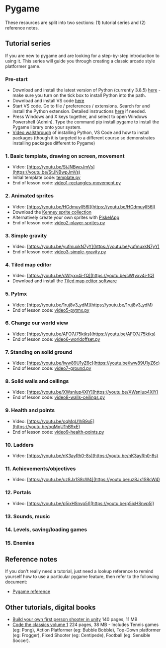 # Pygame

These resources are split into two sections: (1) tutorial series and (2) reference notes.

## Tutorial series

If you are new to pygame and are looking for a step-by-step introduction to using it. This series will guide you through creating a classic arcade style platformer game.

### Pre-start

* Download and install the latest version of Python (currently 3.8.5) [here](https://www.python.org/downloads/) - make sure you turn on the tick box to install Python into the path.
* Download and install VS code [here](https://code.visualstudio.com/download)
* Start VS code. Go to file / preferences / extensions. Search for and install the Python extension. Detailed instructions [here](https://marketplace.visualstudio.com/items?itemName=ms-python.python) if needed.
* Press Windows and X keys together, and select to open Windows Powershell (Admin). Type the command pip install pygame to install the Pygame library onto your system.
* [Video walkthrough](https://www.youtube.com/watch?v=Lj_mHL3EA_Y) of installing Python, VS Code and how to install packages (though it is targeted to a different course so demonstrates installing packages different to Pygame)

### 1. Basic template, drawing on screen, movement

* Video: [https://youtu.be/StJNBwpJmVs](https://youtu.be/StJNBwpJmVs)
* Initial template code: [template.py](template.py)
* End of lesson code: [video1-rectangles-movement.py](video1-rectangles-movement.py)

### 2. Animated sprites

* Video: [https://youtu.be/HGdmuylI56I](https://youtu.be/HGdmuylI56I)
* Download the [Kenney sprite collection](https://www.kenney.nl/assets/platformer-art-deluxe)
* Alternatively create your own sprites with [PiskelApp](https://www.piskelapp.com/)
* End of lesson code: [video2-player-sprites.py](video2-player-sprites.py)

### 3. Simple gravity

* Video: [https://youtu.be/yufmuxkN7yY](https://youtu.be/yufmuxkN7yY)
* End of lesson code: [video3-simple-gravity.py](video3-simple-gravity.py)

### 4. Tiled map editor

* Video: [https://youtu.be/cWtyxv4i-fQ](https://youtu.be/cWtyxv4i-fQ)
* Download and install the [Tiled map editor software](https://www.mapeditor.org/)

### 5. Pytmx

* Video: [https://youtu.be/1ruj8v3_ydM](https://youtu.be/1ruj8v3_ydM)
* End of lesson code: [video5-pytmx.py](video5-pytmx.py)

### 6. Change our world view

* Video: [https://youtu.be/AFO7J75ktks](https://youtu.be/AFO7J75ktks)
* End of lesson code: [video6-worldoffset.py](video6-worldoffset.py)

### 7. Standing on solid ground

* Video: [https://youtu.be/lww89U1yZ6c](https://youtu.be/lww89U1yZ6c)
* End of lesson code: [video7-ground.py](video7-ground.py)

### 8. Solid walls and ceilings

* Video: [https://youtu.be/XWsnIup4XlY](https://youtu.be/XWsnIup4XlY)
* End of lesson code: [video8-walls-ceilings.py](video8-walls-ceilings.py)

### 9. Health and points

* Video: [https://youtu.be/oqMqU1hB9xE](https://youtu.be/oqMqU1hB9xE)
* End of lesson code: [video9-health-points.py](video9-health-points.py)

### 10. Ladders

* Video: [https://youtu.be/nK3ayRh0-8s](https://youtu.be/nK3ayRh0-8s)

### 11. Achievements/objectives

* Video: [https://youtu.be/uz8Jx1S8cW4](https://youtu.be/uz8Jx1S8cW4)

### 12. Portals

* Video: [https://youtu.be/p5ixHSnvp5I](https://youtu.be/p5ixHSnvp5I)

### 13. Sounds, music

### 14. Levels, saving/loading games

### 15. Enemies

## Reference notes

If you don't really need a tutorial, just need a lookup reference to remind yourself how to use a particular pygame feature, then refer to the following document:

* [Pygame reference](pygame-reference.md)

## Other tutorials, digital books

* [Build your own first person shooter in unity](/codingclub/Build_your_own_first_person_shooter-book.pdf) 140 pages, 11 MB
* [Code the classics volume 1](/codingclub/Code_the_Classics-book.pdf) 224 pages, 38 MB - Includes Tennis games (eg: Pong), Action Platformer (eg: Bubble Bobble), Top-Down platformer (eg: Frogger), Fixed Shooter (eg: Centipede), Football (eg: Sensible Soccer).


